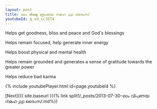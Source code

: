 ```yaml
---
layout: post
title: ഓം ഭിക്ഷു രൂപയെ നമഹ ൧൧ ടൈംസ്
youtubeId: q_xd_LC35T4
---
```

 
 
Helps get goodness, bliss and peace and God's blessings
 
Helps remain focused, help generate inner energy 
 
Helps boost physical and mental health 
 
Helps remain grounded and generates a sense of gratitude towards the greater power 
 
Helps reduce bad karma
 
 
 
 


{% include youtubePlayer.html id=page.youtubeId %}
 
[Next]({{ site.baseurl }}{% link  split1/_posts/2013-07-30-ഓം വിപണയ നമഹ ൧൧ ടൈംസ്.md%})
 
